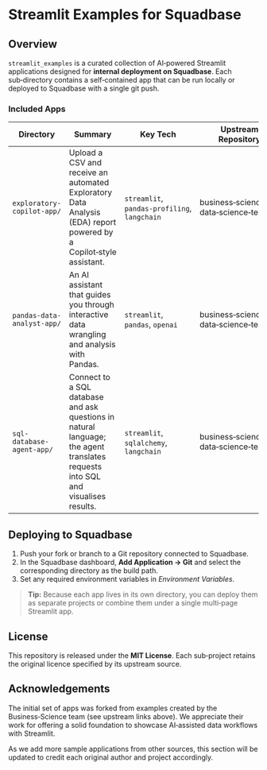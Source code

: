 # Streamlit Examples for Squadbase

## Overview

`streamlit_examples` is a curated collection of AI‑powered Streamlit applications designed for **internal deployment on Squadbase**.
Each sub‑directory contains a self‑contained app that can be run locally or deployed to Squadbase with a single git push.

### Included Apps

| Directory                  | Summary                                                                                                                         | Key Tech                                     | Upstream Repository                   |
| -------------------------- | ------------------------------------------------------------------------------------------------------------------------------- | -------------------------------------------- | ------------------------------------- |
| `exploratory-copilot-app/` | Upload a CSV and receive an automated Exploratory Data Analysis (EDA) report powered by a Copilot‑style assistant.              | `streamlit`, `pandas‑profiling`, `langchain` | business‑science/ai-data‑science‑team |
| `pandas-data-analyst-app/` | An AI assistant that guides you through interactive data wrangling and analysis with Pandas.                                    | `streamlit`, `pandas`, `openai`              | business‑science/ai-data‑science‑team |
| `sql-database-agent-app/`  | Connect to a SQL database and ask questions in natural language; the agent translates requests into SQL and visualises results. | `streamlit`, `sqlalchemy`, `langchain`       | business‑science/ai-data‑science‑team |

## Deploying to Squadbase

1. Push your fork or branch to a Git repository connected to Squadbase.
2. In the Squadbase dashboard, **Add Application → Git** and select the corresponding directory as the build path.
3. Set any required environment variables in _Environment Variables_.

> **Tip:** Because each app lives in its own directory, you can deploy them as separate projects or combine them under a single multi‑page Streamlit app.

## License

This repository is released under the **MIT License**.
Each sub‑project retains the original licence specified by its upstream source.

## Acknowledgements

The initial set of apps was forked from examples created by the Business‑Science team (see upstream links above). We appreciate their work for offering a solid foundation to showcase AI‑assisted data workflows with Streamlit.

As we add more sample applications from other sources, this section will be updated to credit each original author and project accordingly.
